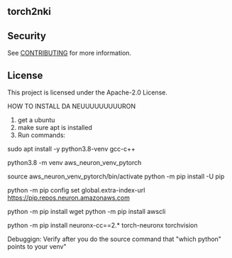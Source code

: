 ## torch2nki



## Security

See [CONTRIBUTING](CONTRIBUTING.md#security-issue-notifications) for more information.

## License

This project is licensed under the Apache-2.0 License.


HOW TO INSTALL DA NEUUUUUUUUURON 

1. get a ubuntu 
2. make sure apt is installed 
3. Run commands: 

sudo apt install -y python3.8-venv gcc-c++ 

python3.8 -m venv aws_neuron_venv_pytorch 

source aws_neuron_venv_pytorch/bin/activate 
python -m pip install -U pip 

python -m pip config set global.extra-index-url https://pip.repos.neuron.amazonaws.com

python -m pip install wget 
python -m pip install awscli 

python -m pip install neuronx-cc==2.* torch-neuronx torchvision


Debuggign: 
Verify after you do the source command that "which python" points to your venv" 


